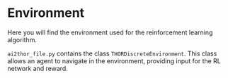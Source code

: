 # Environment

Here you will find the environment used for the reinforcement learning algorithm.

`ai2thor_file.py` contains the class `THORDiscreteEnvironment`. This class allows an agent to navigate in the environment, providing input for the RL network and reward.